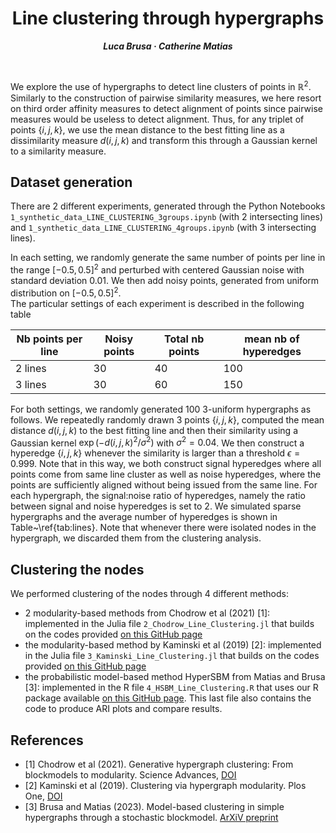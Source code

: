 <h1 align="center">Line clustering through hypergraphs</h1>
<p align="center"> <span style="font-size: 14px;"><em><strong>Luca Brusa &middot; Catherine Matias</strong></em></span> </p>
<br>

We explore the use of hypergraphs to detect line clusters of points in $\mathbb{R}^2$. Similarly to the construction of pairwise similarity measures, we  here resort on third order affinity measures to detect alignment of points since pairwise measures would be useless to detect alignment.  Thus, for any triplet of points $\{i, j, k\}$, we use the mean distance to the best fitting line as a dissimilarity measure $d(i,j,k)$ and transform this through a Gaussian kernel to a similarity measure.


## Dataset generation 
There are 2 different experiments, generated through the Python Notebooks `1_synthetic_data_LINE_CLUSTERING_3groups.ipynb` (with 2 intersecting lines) and `1_synthetic_data_LINE_CLUSTERING_4groups.ipynb` (with 3 intersecting lines).

In each setting, we randomly generate the same number of points per line in the range $[-0.5, 0.5]^2$ and perturbed with centered Gaussian noise with standard deviation $0.01$. We then add noisy points, generated from uniform distribution on 
$[-0.5, 0.5]^2$.  
The particular settings of each  experiment is described in the following table

| Nb points per line | Noisy points | Total nb points |mean nb of hyperedges|
| --------|------|-----|------|
|2 lines | 30 | 40 | 100|  1070.84    |
| 3 lines | 30| 60 | 150|  587.7  |

For both settings, we randomly generated 100 3-uniform hypergraphs as follows. We repeatedly randomly drawn 3 points $\{i, j, k\}$, computed the mean distance $d(i,j,k)$  to the best fitting line 
and then their similarity using a Gaussian kernel $\exp(-d(i,j,k)^2/\sigma^2)$ with $\sigma^2=0.04$. We then construct a hyperedge $\{i,j,k\}$ whenever the similarity is larger than a  threshold $\epsilon= 0.999$. Note that in this way, we both construct signal hyperedges where all points come from same line cluster as well as noise hyperedges, where the points are sufficiently aligned without being issued from the same line. For each hypergraph, the signal:noise ratio of hyperedges, namely the ratio between signal and noise hyperedges is set to 2. We simulated sparse hypergraphs and the average number of hyperedges is shown in Table~\ref{tab:lines}.  Note that whenever there were isolated nodes in the hypergraph, we discarded them from the clustering analysis.  

## Clustering the nodes
We performed clustering of the nodes through 4 different methods: 

   - 2 modularity-based methods from Chodrow et al (2021) [1]: implemented in the Julia file `2_Chodrow_Line_Clustering.jl` that builds on the codes provided [on this GitHub page](https://github.com/nveldt/HyperModularity.jl)
   - the modularity-based method by Kaminski et al (2019) [2]: implemented in the Julia file `3_Kaminski_Line_Clustering.jl`  that builds on the codes provided [on this GitHub page](https://gist.github.com/pszufe/02666497d2c138d1b2de5b7f67784d2b)
   - the probabilistic model-based method HyperSBM from Matias and Brusa [3]: implemented in the R file `4_HSBM_Line_Clustering.R` that uses our R package available [on this GitHub page](https://github.com/LB1304/HyperSBM). This last file also contains the code to produce ARI plots and compare results. 
   

## References
  - [1] Chodrow et al (2021). Generative hypergraph clustering: From blockmodels to modularity. Science Advances, [DOI](https://doi.org/10.1126/sciadv.abh1303)
  - [2] Kaminski et al (2019). Clustering via hypergraph modularity. Plos One, [DOI](https://doi.org/10.1371/journal.pone.0224307)
  - [3] Brusa and Matias (2023). Model-based clustering in simple hypergraphs through a stochastic blockmodel. [ArXiV preprint](https://arxiv.org/abs/2210.05983)







